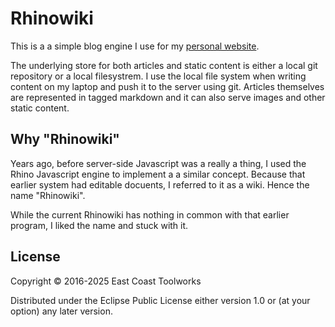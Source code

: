 # Rhinowiki

This is a a simple blog engine I use for my
[personal website](https://mschaef.com).

The underlying store for both articles and static content is either a
local git repository or a local filesystrem. I use the local file
system when writing content on my laptop and push it to the server
using git. Articles themselves are represented in tagged markdown and
it can also serve images and other static content.

## Why "Rhinowiki"

Years ago, before server-side Javascript was a really a thing, I used
the Rhino Javascript engine to implement a a similar concept. Because
that earlier system had editable docuents, I referred to it as a
wiki. Hence the name "Rhinowiki".

While the current Rhinowiki has nothing in common with that earlier
program, I liked the name and stuck with it.

## License

Copyright © 2016-2025 East Coast Toolworks

Distributed under the Eclipse Public License either version 1.0 or (at
your option) any later version.

